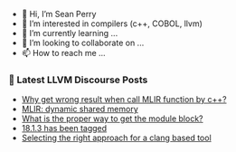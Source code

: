 - 👋 Hi, I’m Sean Perry
- 👀 I’m interested in compilers (c++, COBOL, llvm)
- 🌱 I’m currently learning ...
- 💞️ I’m looking to collaborate on ...
- 📫 How to reach me ...

<!---
s66perry/s66perry is a ✨ special ✨ repository because its `README.md` (this file) appears on your GitHub profile.
You can click the Preview link to take a look at your changes.
--->
### 📕 Latest LLVM Discourse Posts

<!-- DISCOURSE-LLVM:START -->
- [Why get wrong result when call MLIR function by c++?](https://discourse.llvm.org/t/why-get-wrong-result-when-call-mlir-function-by-c/78161#post_6)
- [MLIR: dynamic shared memory](https://discourse.llvm.org/t/mlir-dynamic-shared-memory/78187#post_1)
- [What is the proper way to get the module block?](https://discourse.llvm.org/t/what-is-the-proper-way-to-get-the-module-block/78181#post_2)
- [18.1.3 has been tagged](https://discourse.llvm.org/t/18-1-3-has-been-tagged/78137#post_3)
- [Selecting the right approach for a clang based tool](https://discourse.llvm.org/t/selecting-the-right-approach-for-a-clang-based-tool/78184#post_4)
<!-- DISCOURSE-LLVM:END -->
